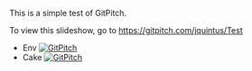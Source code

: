 This is a simple test of GitPitch.

To view this slideshow, go to https://gitpitch.com/jquintus/Test

* Env [![GitPitch](https://gitpitch.com/assets/badge.svg)](https://gitpitch.com/jquintus/Slides/Env)
* Cake [![GitPitch](https://gitpitch.com/assets/badge.svg)](https://gitpitch.com/jquintus/Slides/Cake?grs=github&t=white)

